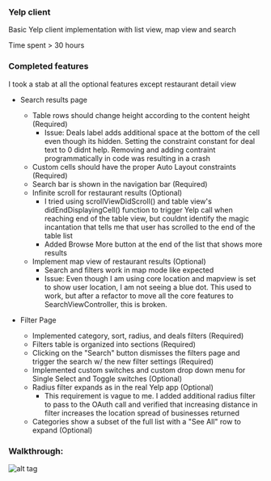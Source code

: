 ### Yelp client

Basic Yelp client implementation with list view, map view and search

Time spent > 30 hours

### Completed features

I took a stab at all the optional features except restaurant detail view

- Search results page
    - Table rows should change height according to the content height (Required)
        - Issue: Deals label adds additional space at the bottom of the cell even though its hidden. Setting the constraint constant for deal text to 0 didnt help. Removing and adding contraint programmatically in code was resulting in a crash
    - Custom cells should have the proper Auto Layout constraints (Required)
    - Search bar is shown in the navigation bar (Required)
    - Infinite scroll for restaurant results (Optional)
        - I tried using scrollViewDidScroll() and table view's didEndDisplayingCell() function to trigger Yelp call when reaching end of the table view, but couldnt identify the magic incantation that tells me that user has scrolled to the end of the table list
        - Added Browse More button at the end of the list that shows more results
    - Implement map view of restaurant results (Optional)
        - Search and filters work in map mode like expected
        - Issue: Even though I am using core location and mapview is set to show user location, I am not seeing a blue dot. This used to work, but after a refactor to move all the core features to SearchViewController, this is broken.

- Filter Page
    - Implemented category, sort, radius, and deals filters (Required)
    - Filters table is organized into sections (Required)
    - Clicking on the "Search" button dismisses the filters page and trigger the search w/ the new filter settings (Required)
    - Implemented custom switches and custom drop down menu for Single Select and Toggle switches (Optional)
    - Radius filter expands as in the real Yelp app (Optional)
        - This requirement is vague to me. I added additional radius filter to pass to the OAuth call and verified that increasing distance in filter increases the location spread of businesses returned
    - Categories show a subset of the full list with a "See All" row to expand (Optional)

### Walkthrough:

![alt tag](https://github.com/udaymitra/Yelp/blob/master/walkthrough.gif)
